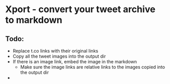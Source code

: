 # Xport - convert your tweet archive to markdown

## Todo:

* Replace t.co links with their original links
* Copy all the tweet images into the output dir
* If there is an image link, embed the image in the markdown
    * Make sure the image links are relative links to the images copied into the output dir
* 


